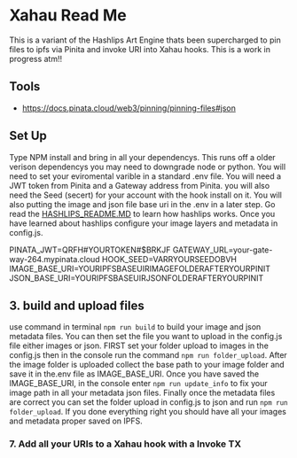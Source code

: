 # Xahau Read Me
This is a variant of the Hashlips Art Engine thats been supercharged to pin files to ipfs via Pinita and invoke URI into Xahau hooks. This is a work in progress atm!!  


## Tools

- https://docs.pinata.cloud/web3/pinning/pinning-files#json


## Set Up

Type NPM install and bring in all your dependencys. This runs off a older verison dependencys you may need to downgrade node or python. You will need to set your eviromental varible in a standard .env file. You will need a JWT token from Pinita and a Gateway address from Pinita. you will also need the Seed (secert) for your account with the hook install on it. You will also putting the image and json file base uri in the .env in a later step. Go read the [HASHLIPS_README.MD](HASHLIPS_README.md) to learn how hashlips works. Once you have learned about hashlips configure your image layers and metadata in config.js.

PINATA_JWT=QRFH#YOURTOKEN#$BRKJF
GATEWAY_URL=your-gate-way-264.mypinata.cloud
HOOK_SEED=VARRYOURSEEDOBVH
IMAGE_BASE_URI=YOURIPFSBASEUIRIMAGEFOLDERAFTERYOURPINIT
JSON_BASE_URI=YOURIPFSBASEUIRJSONFOLDERAFTERYOURPINIT




## 3. build and upload files
use command in terminal `npm run build` to build your image and json metadata files. You can then set the file you want to upload in the config.js file either images or json. FIRST set your folder upload to images in the config.js then in the console run the command `npm run folder_upload`. After the image folder is uploaded collect the base path to your image folder and save it in the.env file as IMAGE_BASE_URI. Once you have saved the IMAGE_BASE_URI, in the console enter `npm run update_info` to fix your image path in all your metadata json files. Finally once the metadata files are correct you can set the folder upload in config.js to json and run `npm run folder_upload`. If you done everything right you should have all your images and metadata proper saved on IPFS.



### 7. Add all your URIs to a Xahau hook with a Invoke TX

  
  

